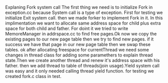 Explaning Fork system call
The first thing we need is to initialize Fork in exception.cc because System call is a type of exception. First for testing we initialize Exit system call. then we made forker to implement Fork in it. In this implimentation we want to allocate same address space for child plus extra space for both child and father. For doint it we tried to write MemoreManager in addrspace.cc to find free pages.Ok now we copy the existing pages to our new page table then we try to find new pages. if it success we have that page in our new page table then we swap these tables. ok after allocating freespace for currentThread we need some changes in thread class for adding some paramethers to explain thread state.Then we create another thread and renew it's address space with his father. then we add thread to table of threads(join usage).Yield system call was easy and it only needed calling thread yield function. for testing we created fork.c class in test.
